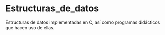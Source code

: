 # Estructuras_de_datos
Estructuras de datos implementadas en C, así como programas didácticos que hacen uso de ellas.
